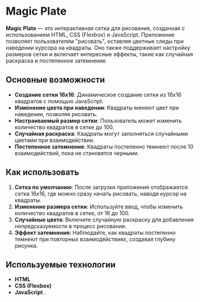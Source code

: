 # Magic Plate

**Magic Plate** — это интерактивная сетка для рисования, созданная с использованием HTML, CSS (Flexbox) и JavaScript. Приложение позволяет пользователям "рисовать", оставляя цветные следы при наведении курсора на квадраты. Оно также поддерживает настройку размеров сетки и включает интересные эффекты, такие как случайная раскраска и постепенное затемнение.

## Основные возможности

- **Создание сетки 16x16**: Динамическое создание сетки из 16x16 квадратов с помощью JavaScript.
- **Изменение цвета при наведении**: Квадраты меняют цвет при наведении, позволяя рисовать.
- **Настраиваемый размер сетки**: Пользователь может изменить количество квадратов в сетке до 100.
- **Случайная раскраска**: Квадраты могут заполняться случайными цветами при взаимодействии.
- **Постепенное затемнение**: Квадраты постепенно темнеют после 10 взаимодействий, пока не становятся черными.

## Как использовать

1. **Сетка по умолчанию**: После загрузки приложения отображается сетка 16x16, где можно сразу начать рисовать, наводя курсор на квадраты.
2. **Изменение размера сетки**: Используйте ввод, чтобы изменить количество квадратов в сетке, от 16 до 100.
3. **Случайные цвета**: Включите случайную раскраску для добавления непредсказуемости в процесс рисования.
4. **Эффект затемнения**: Наблюдайте, как квадраты постепенно темнеют при повторных взаимодействиях, создавая глубину рисунка.

## Используемые технологии

- **HTML**
- **CSS (Flexbox)**
- **JavaScript**
.

